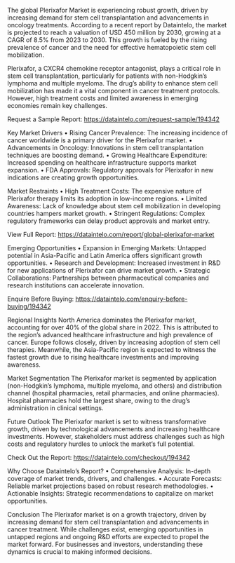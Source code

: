 The global Plerixafor Market is experiencing robust growth, driven by increasing demand for stem cell transplantation and advancements in oncology treatments. According to a recent report by Dataintelo, the market is projected to reach a valuation of USD 450 million by 2030, growing at a CAGR of 8.5% from 2023 to 2030. This growth is fueled by the rising prevalence of cancer and the need for effective hematopoietic stem cell mobilization.

Plerixafor, a CXCR4 chemokine receptor antagonist, plays a critical role in stem cell transplantation, particularly for patients with non-Hodgkin’s lymphoma and multiple myeloma. The drug’s ability to enhance stem cell mobilization has made it a vital component in cancer treatment protocols. However, high treatment costs and limited awareness in emerging economies remain key challenges.

Request a Sample Report: https://dataintelo.com/request-sample/194342

Key Market Drivers
•	Rising Cancer Prevalence: The increasing incidence of cancer worldwide is a primary driver for the Plerixafor market.
•	Advancements in Oncology: Innovations in stem cell transplantation techniques are boosting demand.
•	Growing Healthcare Expenditure: Increased spending on healthcare infrastructure supports market expansion.
•	FDA Approvals: Regulatory approvals for Plerixafor in new indications are creating growth opportunities.

Market Restraints
•	High Treatment Costs: The expensive nature of Plerixafor therapy limits its adoption in low-income regions.
•	Limited Awareness: Lack of knowledge about stem cell mobilization in developing countries hampers market growth.
•	Stringent Regulations: Complex regulatory frameworks can delay product approvals and market entry.

View Full Report: https://dataintelo.com/report/global-plerixafor-market

Emerging Opportunities
•	Expansion in Emerging Markets: Untapped potential in Asia-Pacific and Latin America offers significant growth opportunities.
•	Research and Development: Increased investment in R&D for new applications of Plerixafor can drive market growth.
•	Strategic Collaborations: Partnerships between pharmaceutical companies and research institutions can accelerate innovation.

Enquire Before Buying: https://dataintelo.com/enquiry-before-buying/194342

Regional Insights
North America dominates the Plerixafor market, accounting for over 40% of the global share in 2022. This is attributed to the region’s advanced healthcare infrastructure and high prevalence of cancer. Europe follows closely, driven by increasing adoption of stem cell therapies. Meanwhile, the Asia-Pacific region is expected to witness the fastest growth due to rising healthcare investments and improving awareness.

Market Segmentation
The Plerixafor market is segmented by application (non-Hodgkin’s lymphoma, multiple myeloma, and others) and distribution channel (hospital pharmacies, retail pharmacies, and online pharmacies). Hospital pharmacies hold the largest share, owing to the drug’s administration in clinical settings.

Future Outlook
The Plerixafor market is set to witness transformative growth, driven by technological advancements and increasing healthcare investments. However, stakeholders must address challenges such as high costs and regulatory hurdles to unlock the market’s full potential.

Check Out the Report: https://dataintelo.com/checkout/194342

Why Choose Dataintelo’s Report?
•	Comprehensive Analysis: In-depth coverage of market trends, drivers, and challenges.
•	Accurate Forecasts: Reliable market projections based on robust research methodologies.
•	Actionable Insights: Strategic recommendations to capitalize on market opportunities.

Conclusion
The Plerixafor market is on a growth trajectory, driven by increasing demand for stem cell transplantation and advancements in cancer treatment. While challenges exist, emerging opportunities in untapped regions and ongoing R&D efforts are expected to propel the market forward. For businesses and investors, understanding these dynamics is crucial to making informed decisions.
